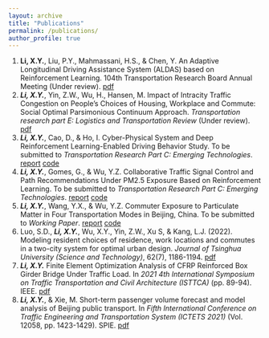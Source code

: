 ```yaml
---
layout: archive
title: "Publications"
permalink: /publications/
author_profile: true
---
```


1. **Li, X.Y.**, Liu, P.Y., Mahmassani, H.S., & Chen, Y. An Adaptive Longitudinal Driving Assistance System (ALDAS) based on Reinforcement Learning. 104th Transportation Research Board Annual Meeting (Under review). [pdf](../files/TRB2024_DDPG_Final.pdf)   
2. ***Li, X.Y.***, Yin, Z.W., Wu, H., Hansen, M. Impact of Intracity Traffic Congestion on People’s Choices of Housing, Workplace and Commute: Social Optimal Parsimonious Continuum Approach. *Transportation research part E: Logistics and Transportation Review* (Under review). [pdf](./../files/paper1.pdf)
3. ***Li, X.Y.***, Cao, D., & Ho, I. Cyber-Physical System and Deep Reinforcement Learning-Enabled Driving Behavior Study. To be submitted to *Transportation Research Part C: Emerging Technologies*. [report](../files/report%20-%20Cyber-Physical%20System.pdf) [code](https://github.com/xiangyu-li-ucb/Cyber-Physical-System-and-Behavior-Study)
4. ***Li, X.Y.***, Gomes, G., & Wu, Y.Z. Collaborative Traffic Signal Control and Path Recommendations Under PM2.5 Exposure Based on Reinforcement Learning. To be submitted to *Transportation Research Part C: Emerging Technologies*. [report](../files/report%20-%20Collaborative%20Simulation.pdf) [code](https://github.com/xiangyu-li-ucb/Collaborative-Simulation)
5. ***Li, X.Y.***, Wang, Y.X., & Wu, Y.Z. Commuter Exposure to Particulate Matter in Four Transportation Modes in Beijing, China.  To be submitted to *Working Paper*. [report](./../files/PPT1.pdf) [code](https://github.com/xiangyu-li-ucb/Individual-Particulate-Matter-Exposure)
6. Luo, S.D., ***Li, X.Y.***, Wu, X.Y., Yin, Z.W., Xu S, & Kang, L.J. (2022). Modeling resident choices of residence, work locations and commutes in a two-city system for optimal urban design. *Journal of Tsinghua University (Science and Technology)*, 62(7), 1186-1194. [pdf](./../files/paper2.pdf)
7. ***Li, X.Y.*** Finite Element Optimization Analysis of CFRP Reinforced Box Girder Bridge Under Traffic Load. In *2021 4th International Symposium on Traffic Transportation and Civil Architecture (ISTTCA)* (pp. 89-94). IEEE. [pdf](./../files/paper3.pdf)
8. ***Li, X.Y.***, & Xie, M. Short-term passenger volume forecast and model analysis of Beijing public transport. In *Fifth International Conference on Traffic Engineering and Transportation System (ICTETS 2021)* (Vol. 12058, pp. 1423-1429). SPIE. [pdf](./../files/paper4.pdf)
